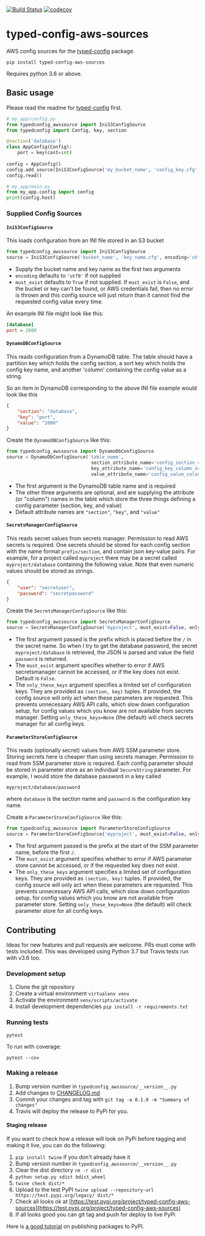 [![Build Status](https://travis-ci.org/bwindsor/typed-config-aws-sources.svg?branch=master)](https://travis-ci.org/bwindsor/typed-config-aws-sources)
[![codecov](https://codecov.io/gh/bwindsor/typed-config-aws-sources/branch/master/graph/badge.svg)](https://codecov.io/gh/bwindsor/typed-config-aws-sources)

# typed-config-aws-sources
AWS config sources for the [typed-config](https://pypi.org/project/typed-config) package.

`pip install typed-config-aws-sources`

Requires python 3.6 or above.

## Basic usage
Please read the readme for [typed-config](https://pypi.org/project/typed-config) first.

```python
# my_app/config.py
from typedconfig_awssource import IniS3ConfigSource
from typedconfig import Config, key, section

@section('database')
class AppConfig(Config):
    port = key(cast=int)
    
config = AppConfig()
config.add_source(IniS3ConfigSource('my_bucket_name', 'config_key.cfg'))
config.read()
```

```python
# my_app/main.py
from my_app.config import config
print(config.host)
```

### Supplied Config Sources
#### `IniS3ConfigSource`
This loads configuration from an INI file stored in an S3 bucket
```python
from typedconfig_awssource import IniS3ConfigSource
source = IniS3ConfigSource('bucket_name', 'key_name.cfg', encoding='utf8', must_exist=True)
```

* Supply the bucket name and key name as the first two arguments
* `encoding` defaults to `'utf8'` if not supplied
* `must_exist` defaults to `True` if not supplied. If `must_exist` is `False`, and the bucket or key can't be found, or AWS credentials fail, then no error is thrown and this config source will just return than it cannot find the requested config value every time.

An example INI file might look like this:
```ini
[database]
port = 2000
```

#### `DynamoDBConfigSource`
This reads configuration from a DynamoDB table. The table should have a partition key which holds the config section, a sort key which holds the config key name, and another 'column' containing the config value as a string.

So an item in DynamoDB corresponding to the above INI file example would look like this
```json
{
    "section": "database",
    "key": "port",
    "value": "2000"
}
```

Create the `DynamoDBConfigSource` like this:
```python
from typedconfig_awssource import DynamoDbConfigSource
source = DynamoDbConfigSource('table_name', 
                               section_attribute_name='config_section_column_name',
                               key_attribute_name='config_key_column_name',
                               value_attribute_name='config_value_column_name')
```

* The first argument is the DynamoDB table name and is required
* The other three arguments are optional, and are supplying the attribute (or "column") names in the table which store the three things defining a config parameter (section, key, and value)
* Default attribute names are `"section"`, `"key"`, and `"value"`

#### `SecretsManagerConfigSource`
This reads secret values from secrets manager. Permission to read AWS secrets is required. One secrets should be stored for each config section with the name format `prefix/section`, and contain json key-value pairs. For example, for a project called `myproject` there may be a secret called `myproject/database` containing the following value. Note that even numeric values should be stored as strings.
```json
{
    "user": "secretuser",
    "password": "secretpassword"
}
```

Create the `SecretsManagerConfigSource` like this:
```python
from typedconfig_awssource import SecretsManagerConfigSource
source = SecretsManagerConfigSource('myproject', must_exist=False, only_these_keys={('s', 'a'), ('s', 'b')})
```

* The first argument passed is the prefix which is placed before the `/` in the secret name. So when I try to get the database password, the secret `myproject/database` is retrieved, the JSON is parsed and value the field `password` is returned.  
* The `must_exist` argument specifies whether to error if AWS secretsmanager cannot be accessed, or if the key does not exist. Default is `False`.
* The `only_these_keys` argument specifies a limited set of configuration keys. They are provided as `(section, key)` tuples. If provided, the config source will only act when these parameters are requested. This prevents unnecessary AWS API calls, which slow down configuration setup, for config values which you know are not available from secrets manager. Setting `only_these_keys=None` (the default) will check secrets manager for all config keys.

#### `ParameterStoreConfigSource`
This reads (optionally secret) values from AWS SSM parameter store. Storing secrets here is cheaper than using secrets manager. Permission to read from SSM parameter store is required. Each config parameter should be stored in parameter store as an individual `SecureString` parameter. For example, I would store the database password in a key called
```
myproject/database/password
```
where `database` is the section name and `password` is the configuration key name.

Create a `ParameterStoreConfigSource` like this:
```python
from typedconfig_awssource import ParameterStoreConfigSource
source = ParameterStoreConfigSource('myproject', must_exist=False, only_these_keys={('s', 'a'), ('s', 'b')})
```

* The first argument passed is the prefix at the start of the SSM parameter name, before the first `/`.
* The `must_exist` argument specifies whether to error if AWS parameter store cannot be accessed, or if the requested key does not exist.
* The `only_these_keys` argument specifies a limited set of configuration keys. They are provided as `(section, key)` tuples. If provided, the config source will only act when these parameters are requested. This prevents unnecessary AWS API calls, which slow down configuration setup, for config values which you know are not available from parameter store. Setting `only_these_keys=None` (the default) will check parameter store for all config keys.

## Contributing
Ideas for new features and pull requests are welcome. PRs must come with tests included. This was developed using Python 3.7 but Travis tests run with v3.6 too.

### Development setup
1. Clone the git repository
2. Create a virtual environment `virtualenv venv`
3. Activate the environment `venv/scripts/activate`
4. Install development dependencies `pip install -r requirements.txt`

### Running tests
`pytest`

To run with coverage:

`pytest --cov`

### Making a release
1. Bump version number in `typedconfig_awssource/__version__.py`
1. Add changes to [CHANGELOG.md](CHANGELOG.md)
1. Commit your changes and tag with `git tag -a 0.1.0 -m "Summary of changes"`
1. Travis will deploy the release to PyPi for you.

#### Staging release
If you want to check how a release will look on PyPi before tagging and making it live, you can do the following:
1. `pip install twine` if you don't already have it
1. Bump version number in `typedconfig_awssource/__version__.py`
1. Clear the dist directory `rm -r dist`
1. `python setup.py sdist bdist_wheel`
1. `twine check dist/*`
1. Upload to the test PyPI `twine upload --repository-url https://test.pypi.org/legacy/ dist/*`
1. Check all looks ok at [https://test.pypi.org/project/typed-config-aws-sources](https://test.pypi.org/project/typed-config-aws-sources)
1. If all looks good you can git tag and push for deploy to live PyPi

Here is [a good tutorial](https://realpython.com/pypi-publish-python-package) on publishing packages to PyPI.
